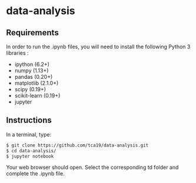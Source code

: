 # data-analysis

## Requirements

In order to run the .ipynb files, you will need to install the following
Python 3 libraries :

  * ipython (6.2+)
  * numpy (1.13+)
  * pandas (0.20+)
  * matplotlib (2.1.0+)
  * scipy (0.19+)
  * scikit-learn (0.19+)
  * jupyter

## Instructions

In a terminal, type:

```bash
$ git clone https://github.com/tca19/data-analysis.git
$ cd data-analysis/
$ jupyter notebook
```

Your web browser should open. Select the corresponding td folder and complete
the .ipynb file.
